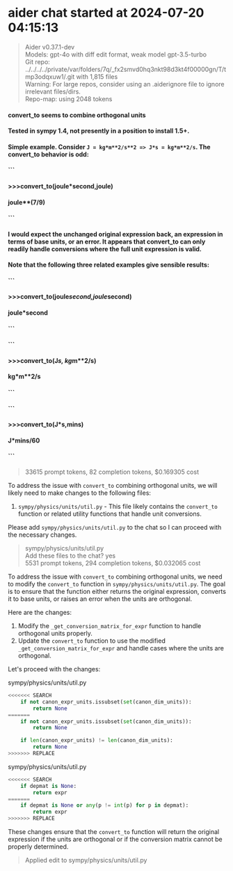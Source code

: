 
# aider chat started at 2024-07-20 04:15:13

> Aider v0.37.1-dev  
> Models: gpt-4o with diff edit format, weak model gpt-3.5-turbo  
> Git repo: ../../../../private/var/folders/7q/_fx2smvd0hq3nkt98d3kt4f00000gn/T/tmp3odqxuw1/.git with 1,815 files  
> Warning: For large repos, consider using an .aiderignore file to ignore irrelevant files/dirs.  
> Repo-map: using 2048 tokens  

#### convert_to seems to combine orthogonal units  
#### Tested in sympy 1.4, not presently in a position to install 1.5+.  
#### Simple example. Consider `J = kg*m**2/s**2 => J*s = kg*m**2/s`. The convert_to behavior is odd:  
#### ```  
#### >>>convert_to(joule*second,joule)  
####     joule**(7/9)  
#### ```  
#### I would expect the unchanged original expression back, an expression in terms of base units, or an error. It appears that convert_to can only readily handle conversions where the full unit expression is valid.  
####   
#### Note that the following three related examples give sensible results:  
#### ```  
#### >>>convert_to(joule*second,joule*second)  
####     joule*second  
#### ```  
#### ```  
#### >>>convert_to(J*s, kg*m**2/s)  
####     kg*m**2/s  
#### ```  
#### ```  
#### >>>convert_to(J*s,mins)  
####     J*mins/60  
#### ```  
> 33615 prompt tokens, 82 completion tokens, $0.169305 cost  

To address the issue with `convert_to` combining orthogonal units, we will likely need to make changes to the following files:

1. `sympy/physics/units/util.py` - This file likely contains the `convert_to` function or related utility functions that handle unit conversions.

Please add `sympy/physics/units/util.py` to the chat so I can proceed with the necessary changes.

> sympy/physics/units/util.py  
> Add these files to the chat? yes  
> 5531 prompt tokens, 294 completion tokens, $0.032065 cost  

To address the issue with `convert_to` combining orthogonal units, we need to modify the `convert_to` function in `sympy/physics/units/util.py`. The goal is to ensure that the function either returns the original expression, converts it to base units, or raises an error when the units are orthogonal.

Here are the changes:

1. Modify the `_get_conversion_matrix_for_expr` function to handle orthogonal units properly.
2. Update the `convert_to` function to use the modified `_get_conversion_matrix_for_expr` and handle cases where the units are orthogonal.

Let's proceed with the changes:

sympy/physics/units/util.py
```python
<<<<<<< SEARCH
    if not canon_expr_units.issubset(set(canon_dim_units)):
        return None
=======
    if not canon_expr_units.issubset(set(canon_dim_units)):
        return None

    if len(canon_expr_units) != len(canon_dim_units):
        return None
>>>>>>> REPLACE
```

sympy/physics/units/util.py
```python
<<<<<<< SEARCH
    if depmat is None:
        return expr
=======
    if depmat is None or any(p != int(p) for p in depmat):
        return expr
>>>>>>> REPLACE
```

These changes ensure that the `convert_to` function will return the original expression if the units are orthogonal or if the conversion matrix cannot be properly determined.

> Applied edit to sympy/physics/units/util.py  
